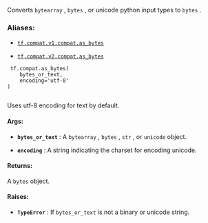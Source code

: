 Converts  `bytearray` ,  `bytes` , or unicode python input types to  `bytes` .



### Aliases:

- [ `tf.compat.v1.compat.as_bytes` ](/api_docs/python/tf/compat/as_bytes)

- [ `tf.compat.v2.compat.as_bytes` ](/api_docs/python/tf/compat/as_bytes)



```
 tf.compat.as_bytes(
    bytes_or_text,
    encoding='utf-8'
)
 
```

Uses utf-8 encoding for text by default.



#### Args:

- **`bytes_or_text`** : A  `bytearray` ,  `bytes` ,  `str` , or  `unicode`  object.

- **`encoding`** : A string indicating the charset for encoding unicode.



#### Returns:
A  `bytes`  object.



#### Raises:

- **`TypeError`** : If  `bytes_or_text`  is not a binary or unicode string.

